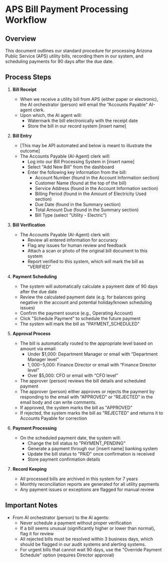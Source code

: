 # APS Bill Payment Processing Workflow

## Overview

This document outlines our standard procedure for processing Arizona Public Service (APS) utility bills, recording them in our system, and scheduling payments for 90 days after the due date.

## Process Steps

1.  **Bill Receipt**

    * When we receive a utility bill from APS (either paper or electronic), the AI orchestrator (person) will email the “Accounts Payable” AI-agent clerk.
    * Upon which, the AI agent will:
        * Watermark the bill electronically with the receipt date
        * Store the bill in our record system [insert name]

2.  **Bill Entry**

    * [This may be API automated and below is meant to illustrate the outcome]
    * The Accounts Payable (AI-Agent) clerk will:
        * Log into our Bill Processing System in [insert name]
        * Select "Add New Bill" from the dashboard
        * Enter the following key information from the bill:
            * Account Number (found in the Account Information section)
            * Customer Name (found at the top of the bill)
            * Service Address (found in the Account Information section)
            * Billing Period (found in the Amount of Electricity Used section)
            * Due Date (found in the Summary section)
            * Total Amount Due (found in the Summary section)
            * Bill Type (select "Utility - Electric")

3.  **Bill Verification**

    * The Accounts Payable (AI-Agent) clerk will:
        * Review all entered information for accuracy
        * Flag any issues for human review and feedback
        * Attach a scan or photo of the original bill document to this system
        * Report verified to this system, which will mark the bill as "VERIFIED"

4.  **Payment Scheduling**

    * The system will automatically calculate a payment date of 90 days after the due date
    * Review the calculated payment date (e.g. for balances going negative in the account and potential holiday/known scheduling issues)
    * Confirm the payment source (e.g., Operating Account)
    * Click "Schedule Payment" to schedule the future payment
    * The system will mark the bill as "PAYMENT_SCHEDULED"

5.  **Approval Process**

    * The bill is automatically routed to the appropriate level based on amount via email:
        * Under $1,000: Department Manager or email with “Department Manager level”
        * $1,000-$5,000: Finance Director or email with “Finance Director level”
        * Over $5,000: CFO or email with “CFO level”
    * The approver (person) reviews the bill details and scheduled payment
    * The approver (person) either approves or rejects the payment by responding to the email with “APPROVED” or “REJECTED” in the email body and can write comments.
    * If approved, the system marks the bill as "APPROVED"
    * If rejected, the system marks the bill as "REJECTED" and returns it to Accounts Payable for correction

6.  **Payment Processing**

    * On the scheduled payment date, the system will:
        * Change the bill status to "PAYMENT_PENDING"
        * Generate a payment through our [insert name] banking system
        * Update the bill status to "PAID" once confirmation is received
        * Store payment confirmation details

7.  **Record Keeping**

    * All processed bills are archived in this system for 7 years
    * Monthly reconciliation reports are generated for all utility payments
    * Any payment issues or exceptions are flagged for manual review

## Important Notes

* From AI orchestrator (person) to the AI agents:
    * Never schedule a payment without proper verification
    * If a bill seems unusual (significantly higher or lower than normal), flag it for review
    * All rejected bills must be resolved within 3 business days, which should be flagged in our audit systems and alerting systems.
    * For urgent bills that cannot wait 90 days, use the "Override Payment Schedule" option (requires Director approval)